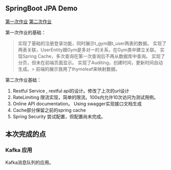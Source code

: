 ## SpringBoot JPA Demo
[第一次作业](https://github.com/PegasusLiang/EE_homework_1_JPA)
[第二次作业](https://github.com/PegasusLiang/EE_homework_2)

第一次作业的基础：
> 实现了基础的注册登录功能，同时展示t_gym跟t_user两表的数据。
> 实现了两表关联，UserEntity跟Gym是多对一的关系，在Gym类中建立关联。
> 实现Spring Cache，多次查询在第一次查询后不再从数据库中查询。
> 实现了分页，但未在前端页面显示。
> 实现了Auditing，创建时间，更新时间自动生成。> 前端的展示我用了thymeleaf来映射数据。

第二次作业基础：
1. Restful Service , restful api的设计。修改了上次的url设计
2. RateLimiting 限流实现，简单的限流。100s内允许10次访问为测试用例。
3. Online API documentation。 Using swagger实现接口文档生成
4. Cache部分保留之前的spring cache
5. Spring Security 尝试配置，但配置尚未完成。

## **本次完成的点**
### Kafka 应用
Kafka消息队列的应用。



